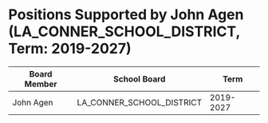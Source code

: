 # Positions Supported by John Agen (LA_CONNER_SCHOOL_DISTRICT, Term: 2019-2027)

| Board Member | School Board | Term |
|--------------|--------------|------|
| John Agen | LA_CONNER_SCHOOL_DISTRICT | 2019-2027 |


